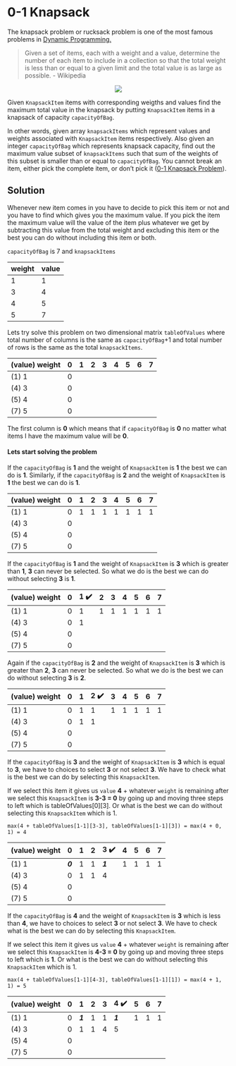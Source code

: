 # 0-1 Knapsack 

The knapsack problem or rucksack problem is one of the most famous problems in [Dynamic Programming.](https://www.topcoder.com/community/data-science/data-science-tutorials/dynamic-programming-from-novice-to-advanced/) 

> Given a set of items, each with a weight and a value, determine the number of each item to include in a collection so that  the total weight is less than or equal to a given limit and the total value is as large as possible. - Wikipedia

<p align="center"><img src ="https://upload.wikimedia.org/wikipedia/commons/thumb/f/fd/Knapsack.svg/250px-Knapsack.svg.png" /></p>

Given `KnapsackItem` items with corresponding weigths and values find the maximum total value in the knapsack by putting `KnapsackItem` items in a knapsack of capacity `capacityOfBag`. 

In other words, given array `knapsackItems` which represent values and weights associated with `KnapsackItem` items respectively. Also given an integer `capacityOfBag` which represents knapsack capacity, find out the maximum value subset of `knapsackItems` such that sum of the weights of this subset is smaller than or equal to `capacityOfBag`. You cannot break an item, either pick the complete item, or don’t pick it ([0-1 Knapsack Problem](http://www.geeksforgeeks.org/dynamic-programming-set-10-0-1-knapsack-problem/)).

## Solution

Whenever new item comes in you have to decide to pick this item or not and you have to find which gives you the maximum value. If you pick the item the maximum value will the value of the item plus whatever we get by subtracting this value from the total weight and excluding this item or the best you can do without including this item or both.

`capacityOfBag` is 7 and `knapsackItems`

weight | value
-------|------
1 | 1
3 | 4
4 | 5
5 | 7

Lets try solve this problem on two dimensional matrix `tableOfValues` where total number of columns is the same as `capacityOfBag`+1 and total number of rows is the same as the total `knapsackItems`.

(value) weight | 0 | 1 | 2 | 3 |4 | 5 | 6 | 7
---------------|---|---|---|---|--|---|---|--
(1) 1 | 0 |  |  |  |  |  |  | 
(4) 3 | 0 |  |  |  |  |  |  | 
(5) 4 | 0 |  |  |  |  |  |  | 
(7) 5 | 0 |  |  |  |  |  |  | 

The first column is **0** which means that if `capacityOfBag` is **0** no matter what items I have the maximum value will be **0**.

#### Lets start solving the problem

If the `capacityOfBag` is **1** and the weight of `KnapsackItem` is **1** the best we can do is **1**. Similarly, if the `capacityOfBag` is **2** and the weight of `KnapsackItem` is **1** the best we can do is **1**.

(value) weight | 0 | 1 | 2 | 3 |4 | 5 | 6 | 7
---------------|---|---|---|---|--|---|---|--
(1) 1 | 0 | 1 | 1 | 1 | 1 | 1 | 1 | 1
(4) 3 | 0 |  |  |  |  |  |  | 
(5) 4 | 0 |  |  |  |  |  |  | 
(7) 5 | 0 |  |  |  |  |  |  | 

If the `capacityOfBag` is **1** and the weight of `KnapsackItem` is **3** which is greater than **1**, **3** can never be selected. So what we do is the best we can do without selecting **3** is **1**.

(value) weight | 0 | 1 :heavy_check_mark: | 2 | 3 |4 | 5 | 6 | 7
---------------|---|---|---|---|--|---|---|--
(1) 1 | 0 | 1 | 1 | 1 | 1 | 1 | 1 | 1
(4) 3 | 0 | 1 |  |  |  |  |  | 
(5) 4 | 0 |  |  |  |  |  |  | 
(7) 5 | 0 |  |  |  |  |  |  | 

Again if the `capacityOfBag` is **2** and the weight of `KnapsackItem` is **3** which is greater than **2**, **3** can never be selected. So what we do is the best we can do without selecting **3** is **2**.

(value) weight | 0 | 1 | 2 :heavy_check_mark: | 3 |4 | 5 | 6 | 7
---------------|---|---|---|---|--|---|---|--
(1) 1 | 0 | 1 | 1 | 1 | 1 | 1 | 1 | 1
(4) 3 | 0 | 1 | 1 |  |  |  |  | 
(5) 4 | 0 |  |  |  |  |  |  | 
(7) 5 | 0 |  |  |  |  |  |  |

If the `capacityOfBag` is **3** and the weight of `KnapsackItem` is **3** which is equal to **3**, we have to choices to select **3** or not select **3**. We have to check what is the best we can do by selecting this `KnapsackItem`.

If we select this item it gives us `value` **4** + whatever `weight` is remaining after we select this `KnapsackItem` is **3-3 = 0** by going up and moving three steps to left which is tableOfValues[0][3]. Or what is the best we can do without selecting this `KnapsackItem` which is 1.

```
max(4 + tableOfValues[1-1][3-3], tableOfValues[1-1][3]) = max(4 + 0, 1) = 4
```

(value) weight | 0 | 1 | 2 | 3 :heavy_check_mark: |4 | 5 | 6 | 7
---------------|---|---|---|---|--|---|---|--
(1) 1 | ***0*** | 1 | 1 |  ***1*** | 1 | 1 | 1 | 1
(4) 3 | 0 | 1 | 1 | 4 |  |  |  | 
(5) 4 | 0 |  |  |  |  |  |  | 
(7) 5 | 0 |  |  |  |  |  |  |

If the `capacityOfBag` is **4** and the weight of `KnapsackItem` is **3** which is less than **4**, we have to choices to select **3** or not select **3**. We have to check what is the best we can do by selecting this `KnapsackItem`.

If we select this item it gives us `value` **4** + whatever `weight` is remaining after we select this `KnapsackItem` is **4-3 = 0** by going up and moving three steps to left which is **1**. Or what is the best we can do without selecting this `KnapsackItem` which is 1.

```
max(4 + tableOfValues[1-1][4-3], tableOfValues[1-1][1]) = max(4 + 1, 1) = 5
```

(value) weight | 0 | 1 | 2 | 3  |4 :heavy_check_mark: | 5 | 6 | 7
---------------|---|---|---|---|--|---|---|--
(1) 1 | 0 | ***1*** | 1 | 1 | ***1*** | 1 | 1 | 1
(4) 3 | 0 | 1 | 1 | 4 | 5 |  |  | 
(5) 4 | 0 |  |  |  |  |  |  | 
(7) 5 | 0 |  |  |  |  |  |  |



